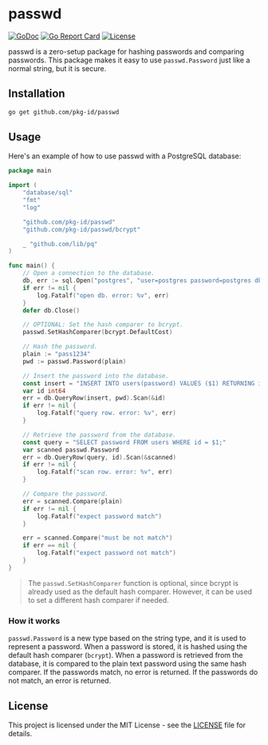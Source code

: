 # passwd

[![GoDoc](https://godoc.org/github.com/pkg-id/passwd?status.svg)](https://godoc.org/github.com/pkg-id/passwd)
[![Go Report Card](https://goreportcard.com/badge/github.com/pkg-id/passwd)](https://goreportcard.com/report/github.com/pkg-id/passwd)
[![License](https://img.shields.io/badge/license-MIT-blue.svg)](https://raw.githubusercontent.com/pkg-id/passwd/master/LICENSE)

passwd is a zero-setup package for hashing passwords and comparing passwords. This package makes it easy to use `passwd.Password` just like a normal string, but it is secure.

## Installation

```bash
go get github.com/pkg-id/passwd
```

## Usage

Here's an example of how to use passwd with a PostgreSQL database:

```go
package main

import (
	"database/sql"
	"fmt"
	"log"

	"github.com/pkg-id/passwd"
	"github.com/pkg-id/passwd/bcrypt"

	_ "github.com/lib/pq"
)

func main() {
	// Open a connection to the database.
	db, err := sql.Open("postgres", "user=postgres password=postgres dbname=mydb sslmode=disable")
	if err != nil {
		log.Fatalf("open db. error: %v", err)
	}
	defer db.Close()

	// OPTIONAL: Set the hash comparer to bcrypt.
	passwd.SetHashComparer(bcrypt.DefaultCost)

	// Hash the password.
	plain := "pass1234"
	pwd := passwd.Password(plain)

	// Insert the password into the database.
	const insert = "INSERT INTO users(password) VALUES ($1) RETURNING id;"
	var id int64
	err = db.QueryRow(insert, pwd).Scan(&id)
	if err != nil {
		log.Fatalf("query row. error: %v", err)
	}

	// Retrieve the password from the database.
	const query = "SELECT password FROM users WHERE id = $1;"
	var scanned passwd.Password
	err = db.QueryRow(query, id).Scan(&scanned)
	if err != nil {
		log.Fatalf("scan row. error: %v", err)
	}

	// Compare the password.
	err = scanned.Compare(plain)
	if err != nil {
		log.Fatalf("expect password match")
	}

	err = scanned.Compare("must be not match")
	if err == nil {
		log.Fatalf("expect password not match")
	}
}
```

> The `passwd.SetHashComparer` function is optional, since bcrypt is already used as the default hash comparer. However, it can be used to set a different hash comparer if needed.

### How it works

`passwd.Password` is a new type based on the string type, and it is used to represent a password. When a password is stored, it is hashed using the default hash comparer (`bcrypt`). When a password is retrieved from the database, it is compared to the plain text password using the same hash comparer. If the passwords match, no error is returned. If the passwords do not match, an error is returned.


## License

This project is licensed under the MIT License - see the [LICENSE](LICENSE) file for details.